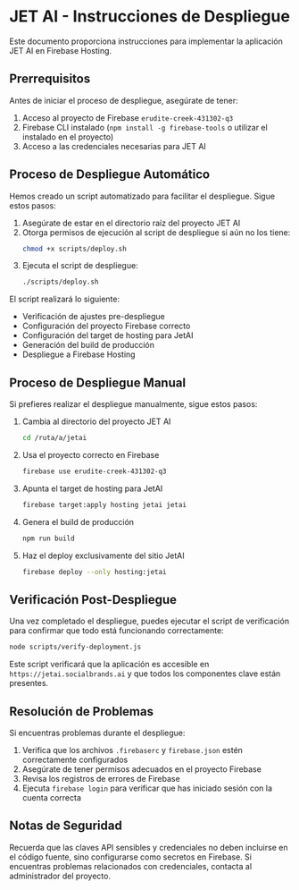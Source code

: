# JET AI - Instrucciones de Despliegue

Este documento proporciona instrucciones para implementar la aplicación JET AI en Firebase Hosting.

## Prerrequisitos

Antes de iniciar el proceso de despliegue, asegúrate de tener:

1. Acceso al proyecto de Firebase `erudite-creek-431302-q3`
2. Firebase CLI instalado (`npm install -g firebase-tools` o utilizar el instalado en el proyecto)
3. Acceso a las credenciales necesarias para JET AI

## Proceso de Despliegue Automático

Hemos creado un script automatizado para facilitar el despliegue. Sigue estos pasos:

1. Asegúrate de estar en el directorio raíz del proyecto JET AI
2. Otorga permisos de ejecución al script de despliegue si aún no los tiene:
   ```bash
   chmod +x scripts/deploy.sh
   ```
3. Ejecuta el script de despliegue:
   ```bash
   ./scripts/deploy.sh
   ```

El script realizará lo siguiente:
- Verificación de ajustes pre-despliegue
- Configuración del proyecto Firebase correcto
- Configuración del target de hosting para JetAI
- Generación del build de producción
- Despliegue a Firebase Hosting

## Proceso de Despliegue Manual

Si prefieres realizar el despliegue manualmente, sigue estos pasos:

1. Cambia al directorio del proyecto JET AI
   ```bash
   cd /ruta/a/jetai
   ```

2. Usa el proyecto correcto en Firebase
   ```bash
   firebase use erudite-creek-431302-q3
   ```

3. Apunta el target de hosting para JetAI
   ```bash
   firebase target:apply hosting jetai jetai
   ```

4. Genera el build de producción
   ```bash
   npm run build
   ```

5. Haz el deploy exclusivamente del sitio JetAI
   ```bash
   firebase deploy --only hosting:jetai
   ```

## Verificación Post-Despliegue

Una vez completado el despliegue, puedes ejecutar el script de verificación para confirmar que todo está funcionando correctamente:

```bash
node scripts/verify-deployment.js
```

Este script verificará que la aplicación es accesible en `https://jetai.socialbrands.ai` y que todos los componentes clave están presentes.

## Resolución de Problemas

Si encuentras problemas durante el despliegue:

1. Verifica que los archivos `.firebaserc` y `firebase.json` estén correctamente configurados
2. Asegúrate de tener permisos adecuados en el proyecto Firebase
3. Revisa los registros de errores de Firebase
4. Ejecuta `firebase login` para verificar que has iniciado sesión con la cuenta correcta

## Notas de Seguridad

Recuerda que las claves API sensibles y credenciales no deben incluirse en el código fuente, sino configurarse como secretos en Firebase. Si encuentras problemas relacionados con credenciales, contacta al administrador del proyecto.